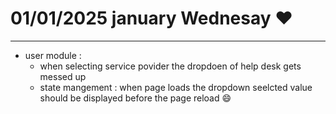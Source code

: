 # 01/01/2025 january Wednesay ❤️

---

- user module :
  - when selecting service povider the dropdoen of help desk gets messed up
  - state mangement : when page loads the dropdown seelcted value should be displayed before the page reload 😄
